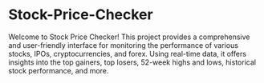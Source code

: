 # Stock-Price-Checker
Welcome to Stock Price Checker! This project provides a comprehensive and user-friendly interface for monitoring the performance of various stocks, IPOs, cryptocurrencies, and forex. Using real-time data, it offers insights into the top gainers, top losers, 52-week highs and lows, historical stock performance, and more. 
